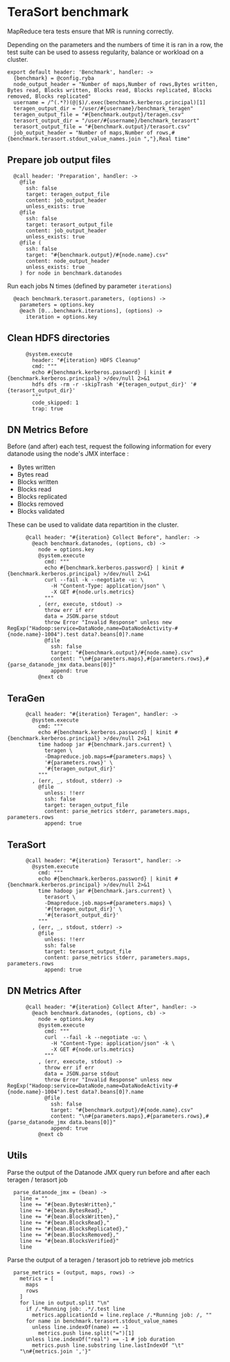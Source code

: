 
# TeraSort benchmark 

MapReduce tera tests ensure that MR is running correctly.

Depending on the parameters and the numbers of time it is ran in a row, the test
suite can be used to assess regularity, balance or workload on a cluster.

    export default header: 'Benchmark', handler: ->
      {benchmark} = @config.ryba
      node_output_header = "Number of maps,Number of rows,Bytes written, Bytes read, Blocks written, Blocks read, Blocks replicated, Blocks removed, Blocks replicated"
      username = /^(.*?)(@|$)/.exec(benchmark.kerberos.principal)[1]
      teragen_output_dir = "/user/#{username}/benchmark_teragen"
      teragen_output_file = "#{benchmark.output}/teragen.csv"
      terasort_output_dir = "/user/#{username}/benchmark_terasort"
      terasort_output_file = "#{benchmark.output}/terasort.csv"
      job_output_header = "Number of maps,Number of rows,#{benchmark.terasort.stdout_value_names.join ","},Real time"

## Prepare job output files

      @call header: 'Preparation', handler: ->
        @file
          ssh: false
          target: teragen_output_file
          content: job_output_header
          unless_exists: true
        @file
          ssh: false
          target: terasort_output_file
          content: job_output_header
          unless_exists: true
        @file (
          ssh: false
          target: "#{benchmark.output}/#{node.name}.csv"
          content: node_output_header
          unless_exists: true
        ) for node in benchmark.datanodes

Run each jobs N times (defined by parameter `iterations`)

      @each benchmark.terasort.parameters, (options) ->
        parameters = options.key
        @each [0...benchmark.iterations], (options) ->
          iteration = options.key

## Clean HDFS directories 

          @system.execute
            header: "#{iteration} HDFS Cleanup"
            cmd: """
            echo #{benchmark.kerberos.password} | kinit #{benchmark.kerberos.principal} >/dev/null 2>&1
            hdfs dfs -rm -r -skipTrash '#{teragen_output_dir}' '#{terasort_output_dir}'
            """
            code_skipped: 1
            trap: true

## DN Metrics Before 

Before (and after) each test, request the following information for every 
datanode using the node's JMX interface :

* Bytes written 
* Bytes read 
* Blocks written 
* Blocks read 
* Blocks replicated 
* Blocks removed  
* Blocks validated 

These can be used to validate data repartition in the cluster.

          @call header: "#{iteration} Collect Before", handler: ->
            @each benchmark.datanodes, (options, cb) ->
              node = options.key
              @system.execute
                cmd: """
                echo #{benchmark.kerberos.password} | kinit #{benchmark.kerberos.principal} >/dev/null 2>&1
                curl --fail -k --negotiate -u: \
                  -H "Content-Type: application/json" \
                  -X GET #{node.urls.metrics}
                """
              , (err, execute, stdout) ->
                throw err if err
                data = JSON.parse stdout
                throw Error "Invalid Response" unless new RegExp("Hadoop:service=DataNode,name=DataNodeActivity-#{node.name}-1004").test data?.beans[0]?.name
                @file
                  ssh: false
                  target: "#{benchmark.output}/#{node.name}.csv"
                  content: "\n#{parameters.maps},#{parameters.rows},#{parse_datanode_jmx data.beans[0]}"
                  append: true
              @next cb

## TeraGen 

          @call header: "#{iteration} Teragen", handler: ->
            @system.execute
              cmd: """
              echo #{benchmark.kerberos.password} | kinit #{benchmark.kerberos.principal} >/dev/null 2>&1
              time hadoop jar #{benchmark.jars.current} \
                teragen \
                -Dmapreduce.job.maps=#{parameters.maps} \
                '#{parameters.rows}' \
                '#{teragen_output_dir}'
              """
            , (err, _, stdout, stderr) ->
              @file
                unless: !!err
                ssh: false
                target: teragen_output_file
                content: parse_metrics stderr, parameters.maps, parameters.rows
                append: true

## TeraSort

          @call header: "#{iteration} Terasort", handler: ->
            @system.execute
              cmd: """
              echo #{benchmark.kerberos.password} | kinit #{benchmark.kerberos.principal} >/dev/null 2>&1
              time hadoop jar #{benchmark.jars.current} \
                terasort \
                -Dmapreduce.job.maps=#{parameters.maps} \
                '#{teragen_output_dir}' \
                '#{terasort_output_dir}'
              """
            , (err, _, stdout, stderr) ->
              @file
                unless: !!err
                ssh: false
                target: terasort_output_file
                content: parse_metrics stderr, parameters.maps, parameters.rows
                append: true

## DN Metrics After

          @call header: "#{iteration} Collect After", handler: ->
            @each benchmark.datanodes, (options, cb) ->
              node = options.key
              @system.execute
                cmd: """
                curl  --fail -k --negotiate -u: \
                  -H "Content-Type: application/json" -k \
                  -X GET #{node.urls.metrics}
                """
              , (err, execute, stdout) ->
                throw err if err
                data = JSON.parse stdout
                throw Error "Invalid Response" unless new RegExp("Hadoop:service=DataNode,name=DataNodeActivity-#{node.name}-1004").test data?.beans[0]?.name
                @file
                  ssh: false
                  target: "#{benchmark.output}/#{node.name}.csv"
                  content: "\n#{parameters.maps},#{parameters.rows},#{parse_datanode_jmx data.beans[0]}"
                  append: true
              @next cb

## Utils 

Parse the output of the Datanode JMX query run before and after each teragen /
terasort job

      parse_datanode_jmx = (bean) ->
        line = ""
        line += "#{bean.BytesWritten},"
        line += "#{bean.BytesRead},"
        line += "#{bean.BlocksWritten},"
        line += "#{bean.BlocksRead},"
        line += "#{bean.BlocksReplicated},"
        line += "#{bean.BlocksRemoved},"
        line += "#{bean.BlocksVerified}"
        line

Parse the output of a teragen / terasort job to retrieve job metrics

      parse_metrics = (output, maps, rows) ->
        metrics = [
          maps
          rows
        ]
        for line in output.split "\n"
          if /.*Running job: .*/.test line
            metrics.applicationId = line.replace /.*Running job: /, ""
          for name in benchmark.terasort.stdout_value_names
            unless line.indexOf(name) == -1
              metrics.push line.split("=")[1]
          unless line.indexOf("real") == -1 # job duration
            metrics.push line.substring line.lastIndexOf "\t"
        "\n#{metrics.join ','}"

